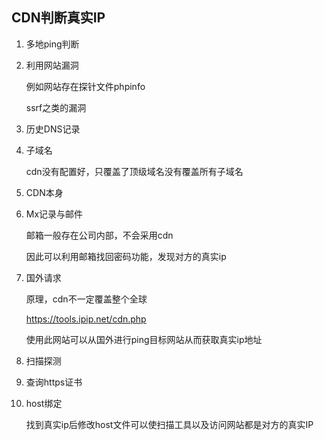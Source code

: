 ## CDN判断真实IP

1. 多地ping判断

2. 利用网站漏洞

   例如网站存在探针文件phpinfo

   ssrf之类的漏洞

3. 历史DNS记录

4. 子域名

   cdn没有配置好，只覆盖了顶级域名没有覆盖所有子域名

4. CDN本身

6. Mx记录与邮件

   邮箱一般存在公司内部，不会采用cdn

   因此可以利用邮箱找回密码功能，发现对方的真实ip

7. 国外请求

   原理，cdn不一定覆盖整个全球

   https://tools.ipip.net/cdn.php

   使用此网站可以从国外进行ping目标网站从而获取真实ip地址

7. 扫描探测

9. 查询https证书

10. host绑定

    找到真实ip后修改host文件可以使扫描工具以及访问网站都是对方的真实IP